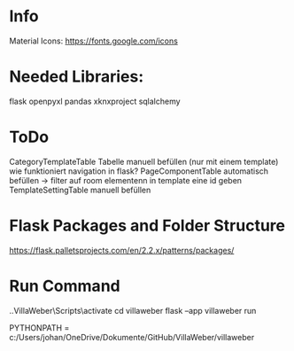 # Info
Material Icons:
https://fonts.google.com/icons

# Needed Libraries:
flask
openpyxl
pandas
xknxproject
sqlalchemy

# ToDo
CategoryTemplateTable Tabelle manuell befüllen (nur mit einem template)
wie funktioniert navigation in flask?
PageComponentTable automatisch befüllen -> filter auf room
elementenn in template eine id geben
TemplateSettingTable manuell befüllen



# Flask Packages and Folder Structure
https://flask.palletsprojects.com/en/2.2.x/patterns/packages/

# Run Command
.\.VillaWeber\Scripts\activate
cd villaweber
flask –app villaweber run

PYTHONPATH = c:/Users/johan/OneDrive/Dokumente/GitHub/VillaWeber/villaweber